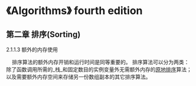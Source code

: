 # 《Algorithms》 fourth edition

## 第二章 排序(Sorting)  
2.1.1.3 额外的内存使用
<p>
&nbsp;&nbsp;&nbsp;&nbsp;排序算法的额外内存开销和运行时间是同等重要的。
排序算法可以分为两类：除了函数调用所需的_栈_和固定数目的实例变量外无需额外内存的<u>原地排序</u>算法；
以及需要额外内存空间来存储另一份数组副本的其它排序算法。
</p>